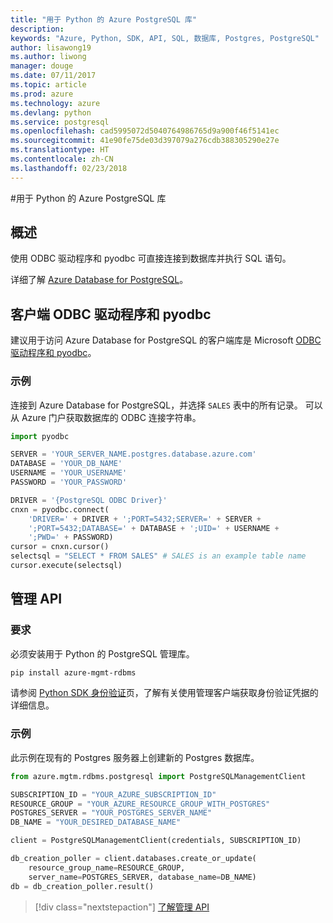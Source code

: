 ```yaml
---
title: "用于 Python 的 Azure PostgreSQL 库"
description: 
keywords: "Azure, Python, SDK, API, SQL, 数据库, Postgres, PostgreSQL"
author: lisawong19
ms.author: liwong
manager: douge
ms.date: 07/11/2017
ms.topic: article
ms.prod: azure
ms.technology: azure
ms.devlang: python
ms.service: postgresql
ms.openlocfilehash: cad5995072d5040764986765d9a900f46f5141ec
ms.sourcegitcommit: 41e90fe75de03d397079a276cdb388305290e27e
ms.translationtype: HT
ms.contentlocale: zh-CN
ms.lasthandoff: 02/23/2018
---
```

#<a name="azure-postgresql-libraries-for-python"></a>用于 Python 的 Azure PostgreSQL 库

## <a name="overview"></a>概述
使用 ODBC 驱动程序和 pyodbc 可直接连接到数据库并执行 SQL 语句。

详细了解 [Azure Database for PostgreSQL](https://docs.microsoft.com/azure/postgresql/)。

## <a name="client-odbc-driver-and-pyodbc"></a>客户端 ODBC 驱动程序和 pyodbc
建议用于访问 Azure Database for PostgreSQL 的客户端库是 Microsoft [ODBC 驱动程序和 pyodbc](https://docs.microsoft.com/azure/sql-database/sql-database-connect-query-python#install-the-python-and-database-communication-libraries)。

### <a name="example"></a>示例 

连接到 Azure Database for PostgreSQL，并选择 `SALES` 表中的所有记录。 可以从 Azure 门户获取数据库的 ODBC 连接字符串。

```python
import pyodbc

SERVER = 'YOUR_SERVER_NAME.postgres.database.azure.com'
DATABASE = 'YOUR_DB_NAME'
USERNAME = 'YOUR_USERNAME'
PASSWORD = 'YOUR_PASSWORD'

DRIVER = '{PostgreSQL ODBC Driver}'
cnxn = pyodbc.connect(
    'DRIVER=' + DRIVER + ';PORT=5432;SERVER=' + SERVER +
    ';PORT=5432;DATABASE=' + DATABASE + ';UID=' + USERNAME +
    ';PWD=' + PASSWORD)
cursor = cnxn.cursor()
selectsql = "SELECT * FROM SALES" # SALES is an example table name
cursor.execute(selectsql)
```

## <a name="management-api"></a>管理 API
### <a name="requirements"></a>要求
必须安装用于 Python 的 PostgreSQL 管理库。
```bash
pip install azure-mgmt-rdbms
```

请参阅 [Python SDK 身份验证](https://docs.microsoft.com/python/azure/python-sdk-azure-authenticate)页，了解有关使用管理客户端获取身份验证凭据的详细信息。

### <a name="example"></a>示例
此示例在现有的 Postgres 服务器上创建新的 Postgres 数据库。
```python
from azure.mgtm.rdbms.postgresql import PostgreSQLManagementClient

SUBSCRIPTION_ID = "YOUR_AZURE_SUBSCRIPTION_ID"
RESOURCE_GROUP = "YOUR_AZURE_RESOURCE_GROUP_WITH_POSTGRES"
POSTGRES_SERVER = "YOUR_POSTGRES_SERVER_NAME"
DB_NAME = "YOUR_DESIRED_DATABASE_NAME"

client = PostgreSQLManagementClient(credentials, SUBSCRIPTION_ID)

db_creation_poller = client.databases.create_or_update(
    resource_group_name=RESOURCE_GROUP,
    server_name=POSTGRES_SERVER, database_name=DB_NAME)
db = db_creation_poller.result()
```

> [!div class="nextstepaction"]
> [了解管理 API](/python/api/overview/azure/postgresql/management)

